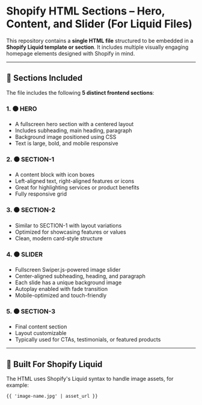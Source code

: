 # Shopify HTML Sections – Hero, Content, and Slider (For Liquid Files)

This repository contains a **single HTML file** structured to be embedded in a **Shopify Liquid template or section**. It includes multiple visually engaging homepage elements designed with Shopify in mind.

---

## 📑 Sections Included

The file includes the following **5 distinct frontend sections**:

### 1. 🟤 HERO  
- A fullscreen hero section with a centered layout  
- Includes subheading, main heading, paragraph  
- Background image positioned using CSS  
- Text is large, bold, and mobile responsive  

### 2. 🟤 SECTION-1  
- A content block with icon boxes  
- Left-aligned text, right-aligned features or icons  
- Great for highlighting services or product benefits  
- Fully responsive grid  

### 3. 🟤 SECTION-2  
- Similar to SECTION-1 with layout variations  
- Optimized for showcasing features or values  
- Clean, modern card-style structure  

### 4. 🟤 SLIDER  
- Fullscreen Swiper.js-powered image slider  
- Center-aligned subheading, heading, and paragraph  
- Each slide has a unique background image  
- Autoplay enabled with fade transition  
- Mobile-optimized and touch-friendly  

### 5. 🟤 SECTION-3  
- Final content section  
- Layout customizable  
- Typically used for CTAs, testimonials, or featured products  

---

## 🧩 Built For Shopify Liquid

The HTML uses Shopify's Liquid syntax to handle image assets, for example:

```liquid
{{ 'image-name.jpg' | asset_url }}


 
